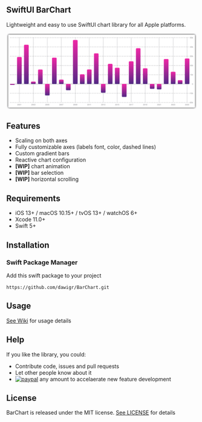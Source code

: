 ## SwiftUI BarChart
Lightweight and easy to use SwiftUI chart library for all Apple platforms.

<center>
<img src="Resources/bar-chart-screenshot.png"/>
</center>

## Features

- Scaling on both axes
- Fully customizable axes (labels font, color, dashed lines)
- Custom gradient bars
- Reactive chart configuration
- **[WIP]** chart animation
- **[WIP]** bar selection
- **[WIP]** horizontal scrolling

## Requirements

- iOS 13+ / macOS 10.15+ / tvOS 13+ / watchOS 6+
- Xcode 11.0+
- Swift 5+

## Installation

### Swift Package Manager

Add this swift package to your project
```
https://github.com/dawigr/BarChart.git
```

## Usage

[See Wiki](https://github.com/dawigr/BarChart/wiki/Usage) for usage details

## Help

If you like the library, you could:
- Contribute code, issues and pull requests
- Let other people know about it
- [![paypal](https://www.paypalobjects.com/en_US/i/btn/btn_donate_LG.gif)](https://www.paypal.com/cgi-bin/webscr?cmd=_s-xclick&hosted_button_id=7D5E9VK2WYZUY) any amount to accelaerate new feature development

## License

BarChart is released under the MIT license. [See LICENSE](https://github.com/dawigr/BarChart/blob/master/LICENSE) for details
